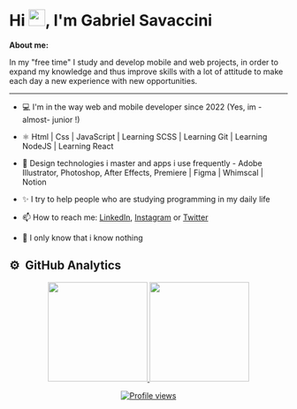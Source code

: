 <h1 align="left">Hi <img src="https://raw.githubusercontent.com/kaueMarques/kaueMarques/master/hi.gif" width="30px">, I'm Gabriel Savaccini</h1>

**About me:**

In my "free time" I study and develop mobile and web projects, in order to expand my knowledge and thus improve skills with a lot of attitude to make each day a new experience with new opportunities.

* * *

- 💻 I'm  in the way web and mobile developer since 2022 (Yes, im -almost- junior !)

- ⚛️ Html | Css | JavaScript | Learning SCSS | Learning Git | Learning NodeJS | Learning React
- 🎯 Design technologies i master and apps i use frequently - Adobe Illustrator, Photoshop, After Effects, Premiere | Figma | Whimscal | Notion
- ✨ I try to help people who are studying programming in my daily life
- 📫 How to reach me: [LinkedIn](https://www.linkedin.com/in/gabrielsavaccini/), [Instagram](https://www.instagram.com/gabrielsavdeveloper/) or [Twitter](https://twitter.com/gabrielsav_)
- 🚀 I only know that i know nothing

## ⚙️ &nbsp;GitHub Analytics

<div align="center">
  <a href="https://github.com/gabrielsav">
  <img height="180em" src="https://github-readme-stats.vercel.app/api?username=gabrielsav&show_icons=true&theme=dracula&include_all_commits=true&count_private=true"/>
  <img height="180em" src="https://github-readme-stats.vercel.app/api/top-langs/?username=gabrielsav&layout=compact&langs_count=7&theme=dracula"/>
</div>
  <p align="center"> <img src="https://komarev.com/ghpvc/?username=gabrielsav&color=blue" alt="Profile views" /> </p>



